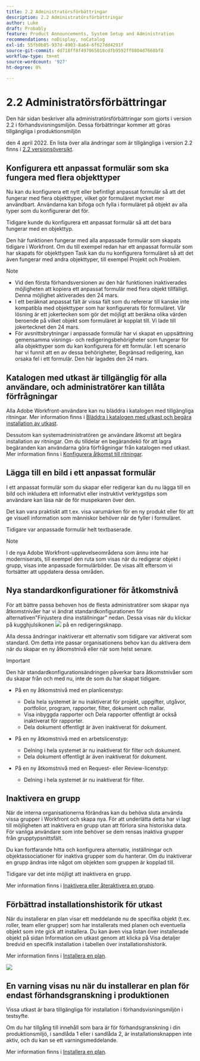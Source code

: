 ```yaml
---
title: 2.2 Administratörsförbättringar
description: 2.2 Administratörsförbättringar
author: Luke
draft: Probably
feature: Product Announcements, System Setup and Administration
recommendations: noDisplay, noCatalog
exl-id: 55fb0b85-937d-4903-8a64-6f627dd4291f
source-git-commit: dd718ff8f497065018cdfb9592ff0804d7668bf8
workflow-type: tm+mt
source-wordcount: '927'
ht-degree: 0%

---
```


# 2.2 Administratörsförbättringar

Den här sidan beskriver alla administratörsförbättringar som gjorts i version 2.2 i förhandsvisningsmiljön. Dessa förbättringar kommer att göras tillgängliga i produktionsmiljön

<!--
<MadCap:conditionalText data-mc-conditions="QuicksilverOrClassic.Draft mode">
in January 2022
</MadCap:conditionalText>
-->

den 4 april 2022. En lista över alla ändringar som är tillgängliga i version 2.2 finns i [2.2 versionsöversikt](../../../product-announcements/product-releases/22.2-release-activity/22-2-release-overview.md).

## Konfigurera ett anpassat formulär som ska fungera med flera objekttyper

Nu kan du konfigurera ett nytt eller befintligt anpassat formulär så att det fungerar med flera objekttyper, vilket gör formuläret mycket mer användbart. Användarna kan bifoga och fylla i formuläret på objekt av alla typer som du konfigurerar det för.

Tidigare kunde du konfigurera ett anpassat formulär så att det bara fungerar med en objekttyp.

Den här funktionen fungerar med alla anpassade formulär som skapats tidigare i Workfront. Om du till exempel redan har ett anpassat formulär som har skapats för objekttypen Task kan du nu konfigurera formuläret så att det även fungerar med andra objekttyper, till exempel Projekt och Problem.

>[!NOTE]
>
>* Vid den första förhandsversionen av den här funktionen inaktiverades möjligheten att kopiera ett anpassat formulär med flera objekt tillfälligt. Denna möjlighet aktiverades den 24 mars.
>* I ett beräknat anpassat fält är vissa fält som du refererar till kanske inte kompatibla med objekttyper som har konfigurerats för formuläret. Vår lösning är ett jokertecken som gör det möjligt att beräkna olika värden beroende på vilket objekt som formuläret är kopplat till. Vi lade till jokertecknet den 24 mars.
>* För avsnittsbrytningar i anpassade formulär har vi skapat en uppsättning gemensamma visnings- och redigeringsbehörigheter som fungerar för alla objekttyper som du kan konfigurera för ett formulär. I ett scenario har vi funnit att en av dessa behörigheter, Begränsad redigering, kan orsaka fel i ett formulär. Den här lagades den 24 mars.
>

## Katalogen med utkast är tillgänglig för alla användare, och administratörer kan tillåta förfrågningar

Alla Adobe Workfront-användare kan nu bläddra i katalogen med tillgängliga ritningar. Mer information finns i [Bläddra i katalogen med utkast och begära installation av utkast](../../../administration-and-setup/blueprints/browse-catalog.md).

Dessutom kan systemadministratören ge användare åtkomst att begära installation av ritningar. Om du tilldelar en begärandekö för att lagra begäranden kan användarna göra förfrågningar från katalogen med utkast. Mer information finns i [Konfigurera åtkomst till ritningar](../../../administration-and-setup/blueprints/configure-access-to-blueprints.md).

## Lägga till en bild i ett anpassat formulär

I ett anpassat formulär som du skapar eller redigerar kan du nu lägga till en bild och inkludera ett informativt eller instruktivt verktygstips som användare kan läsa när de för muspekaren över den.

Det kan vara praktiskt att t.ex. visa varumärken för en ny produkt eller för att ge visuell information som människor behöver när de fyller i formuläret.

Tidigare var anpassade formulär helt textbaserade.

>[!NOTE]
>
>I de nya Adobe Workfront-upplevelseområdena som ännu inte har moderniserats, till exempel den ruta som visas när du redigerar objekt i grupp, visas inte anpassade formulärbilder. De visas allt eftersom vi fortsätter att uppdatera dessa områden.


## Nya standardkonfigurationer för åtkomstnivå

För att bättre passa behoven hos de flesta administratörer som skapar nya åtkomstnivåer har vi ändrat standardkonfigurationen för alternativen&quot;Finjustera dina inställningar&quot; nedan. Dessa visas när du klickar på kugghjulsikonen ![](assets/gear-icon-in-access-levels.png) på en redigeringsknapp.

Alla dessa ändringar inaktiverar ett alternativ som tidigare var aktiverat som standard. Om detta inte passar organisationens behov kan du aktivera dem när du skapar en ny åtkomstnivå eller när som helst senare.

>[!IMPORTANT]
>
>Den här standardkonfigurationsändringen påverkar bara åtkomstnivåer som du skapar från och med nu, inte de som du har skapat tidigare.

* På en ny åtkomstnivå med en planlicenstyp:

   * Dela hela systemet är nu inaktiverat för projekt, uppgifter, utgåvor, portfolior, program, rapporter, filter, dokument och mallar.
   * Visa inbyggda rapporter och Dela rapporter offentligt är också inaktiverat för rapporter.
   * Dela dokument offentligt är även inaktiverat för dokument.

* På en ny åtkomstnivå med en arbetslicenstyp:

   * Delning i hela systemet är nu inaktiverat för filter och dokument.
   * Dela dokument offentligt är även inaktiverat för dokument.

* På en ny åtkomstnivå med en Request- eller Review-licenstyp:

   * Delning i hela systemet är nu inaktiverat för filter.

## Inaktivera en grupp

När de interna organisationerna förändras kan du behöva sluta använda vissa grupper i Workfront och skapa nya. För att underlätta detta har vi lagt till möjligheten att inaktivera en grupp utan att förlora sina historiska data. För vanliga användare som inte behöver se dem rensas inaktiva grupper från grupptypsnittsfält.

Du kan fortfarande hitta och konfigurera alternativ, inställningar och objektassociationer för inaktiva grupper som du hanterar. Om du inaktiverar en grupp ändras inte något om objekten som gruppen är kopplad till.

Tidigare var det inte möjligt att inaktivera en grupp.

Mer information finns i [Inaktivera eller återaktivera en grupp](../../../administration-and-setup/manage-groups/create-and-manage-groups/deactivate-or-reactivate-a-group.md).

## Förbättrad installationshistorik för utkast

När du installerar en plan visar ett meddelande nu de specifika objekt (t.ex. roller, team eller grupper) som har installerats med planen och eventuella objekt som inte gick att installera. Du kan även visa listan över installerade objekt på sidan Information om utkast genom att klicka på Visa detaljer bredvid en specifik installation i tabellen över installationshistorik.

Mer information finns i [Installera en plan](../../../administration-and-setup/blueprints/blueprints-install.md).

![](assets/blueprints-installation-history-350x95.png)

## En varning visas nu när du installerar en plan för endast förhandsgranskning i produktionen

Vissa utkast är bara tillgängliga för installation i förhandsvisningsmiljön i testsyfte.

Om du har tillgång till innehåll som bara är för förhandsgranskning i din produktionsmiljö, i sandlåda 1 eller i sandlåda 2, är installationsknappen inte aktiv, och du kan se ett varningsmeddelande.

Mer information finns i [Installera en plan](../../../administration-and-setup/blueprints/blueprints-install.md).
